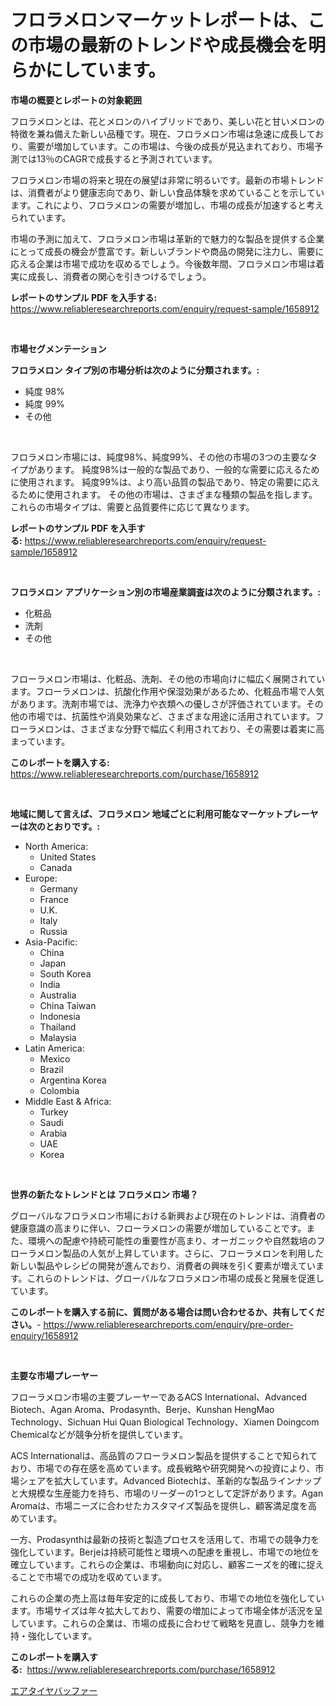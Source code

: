 <p><h1>フロラメロンマーケットレポートは、この市場の最新のトレンドや成長機会を明らかにしています。</h1></p><p><strong>市場の概要とレポートの対象範囲</strong></p>
<p><p>フロラメロンとは、花とメロンのハイブリッドであり、美しい花と甘いメロンの特徴を兼ね備えた新しい品種です。現在、フロラメロン市場は急速に成長しており、需要が増加しています。この市場は、今後の成長が見込まれており、市場予測では13％のCAGRで成長すると予測されています。</p><p>フロラメロン市場の将来と現在の展望は非常に明るいです。最新の市場トレンドは、消費者がより健康志向であり、新しい食品体験を求めていることを示しています。これにより、フロラメロンの需要が増加し、市場の成長が加速すると考えられています。</p><p>市場の予測に加えて、フロラメロン市場は革新的で魅力的な製品を提供する企業にとって成長の機会が豊富です。新しいブランドや商品の開発に注力し、需要に応える企業は市場で成功を収めるでしょう。今後数年間、フロラメロン市場は着実に成長し、消費者の関心を引きつけるでしょう。</p></p>
<p><strong>レポートのサンプル PDF を入手する:</strong> <a href="https://www.reliableresearchreports.com/enquiry/request-sample/1658912">https://www.reliableresearchreports.com/enquiry/request-sample/1658912</a></p>
<p>&nbsp;</p>
<p><strong>市場セグメンテーション</strong></p>
<p><strong>フロラメロン タイプ別の市場分析は次のように分類されます。:</strong></p>
<p><ul><li>純度 98%</li><li>純度 99%</li><li>その他</li></ul></p>
<p>&nbsp;</p>
<p><p>フロラメロン市場には、純度98%、純度99%、その他の市場の3つの主要なタイプがあります。 純度98%は一般的な製品であり、一般的な需要に応えるために使用されます。 純度99%は、より高い品質の製品であり、特定の需要に応えるために使用されます。 その他の市場は、さまざまな種類の製品を指します。 これらの市場タイプは、需要と品質要件に応じて異なります。</p></p>
<p><strong>レポートのサンプル PDF を入手する:</strong>&nbsp;<a href="https://www.reliableresearchreports.com/enquiry/request-sample/1658912">https://www.reliableresearchreports.com/enquiry/request-sample/1658912</a></p>
<p>&nbsp;</p>
<p><strong> フロラメロン アプリケーション別の市場産業調査は次のように分類されます。:</strong></p>
<p><ul><li>化粧品</li><li>洗剤</li><li>その他</li></ul></p>
<p>&nbsp;</p>
<p><p>フローラメロン市場は、化粧品、洗剤、その他の市場向けに幅広く展開されています。フローラメロンは、抗酸化作用や保湿効果があるため、化粧品市場で人気があります。洗剤市場では、洗浄力や衣類への優しさが評価されています。その他の市場では、抗菌性や消臭効果など、さまざまな用途に活用されています。フローラメロンは、さまざまな分野で幅広く利用されており、その需要は着実に高まっています。</p></p>
<p><strong>このレポートを購入する:</strong>&nbsp; <a href="https://www.reliableresearchreports.com/purchase/1658912">https://www.reliableresearchreports.com/purchase/1658912</a></p>
<p>&nbsp;</p>
<p><strong>地域に関して言えば、フロラメロン 地域ごとに利用可能なマーケットプレーヤーは次のとおりです。:</strong></p>
<p><ul>
    <li>
        North America:
        <ul>
            <li>United States</li>
            <li>Canada</li>
        </ul>
    </li>
    <li>
        Europe:
        <ul>
            <li>Germany</li>
            <li>France</li>
            <li>U.K.</li>
            <li>Italy</li>
            <li>Russia</li>
        </ul>
    </li>
    <li>
        Asia-Pacific:
        <ul>
            <li>China</li>
            <li>Japan</li>
            <li>South Korea</li>
            <li>India</li>
            <li>Australia</li>
            <li>China Taiwan</li>
            <li>Indonesia</li>
            <li>Thailand</li>
            <li>Malaysia</li>
        </ul>
    </li>
    <li>
        Latin America:
        <ul>
            <li>Mexico</li>
            <li>Brazil</li>
            <li>Argentina Korea</li>
            <li>Colombia</li>
        </ul>
    </li>
    <li>
        Middle East & Africa:
        <ul>
            <li>Turkey</li>
            <li>Saudi</li>
            <li>Arabia</li>
            <li>UAE</li>
            <li>Korea</li>
        </ul>
    </li>
    </ul></p>
<p>&nbsp;</p>
<p><strong>世界の新たなトレンドとは フロラメロン 市場？</strong></p>
<p><p>グローバルなフロラメロン市場における新興および現在のトレンドは、消費者の健康意識の高まりに伴い、フローラメロンの需要が増加していることです。また、環境への配慮や持続可能性の重要性が高まり、オーガニックや自然栽培のフローラメロン製品の人気が上昇しています。さらに、フローラメロンを利用した新しい製品やレシピの開発が進んでおり、消費者の興味を引く要素が増えています。これらのトレンドは、グローバルなフロラメロン市場の成長と発展を促進しています。</p></p>
<p><strong>このレポートを購入する前に、質問がある場合は問い合わせるか、共有してください。</strong>- <a href="https://www.reliableresearchreports.com/enquiry/pre-order-enquiry/1658912">https://www.reliableresearchreports.com/enquiry/pre-order-enquiry/1658912</a></p>
<p>&nbsp;</p>
<p><strong>主要な市場プレーヤー</strong></p>
<p><p>フローラメロン市場の主要プレーヤーであるACS International、Advanced Biotech、Agan Aroma、Prodasynth、Berje、Kunshan HengMao Technology、Sichuan Hui Quan Biological Technology、Xiamen Doingcom Chemicalなどが競争分析を提供しています。</p><p>ACS Internationalは、高品質のフローラメロン製品を提供することで知られており、市場での存在感を高めています。成長戦略や研究開発への投資により、市場シェアを拡大しています。Advanced Biotechは、革新的な製品ラインナップと大規模な生産能力を持ち、市場のリーダーの1つとして定評があります。Agan Aromaは、市場ニーズに合わせたカスタマイズ製品を提供し、顧客満足度を高めています。</p><p>一方、Prodasynthは最新の技術と製造プロセスを活用して、市場での競争力を強化しています。Berjeは持続可能性と環境への配慮を重視し、市場での地位を確立しています。これらの企業は、市場動向に対応し、顧客ニーズを的確に捉えることで市場での成功を収めています。</p><p>これらの企業の売上高は毎年安定的に成長しており、市場での地位を強化しています。市場サイズは年々拡大しており、需要の増加によって市場全体が活況を呈しています。これらの企業は、市場の成長に合わせて戦略を見直し、競争力を維持・強化しています。</p></p>
<p><strong>このレポートを購入する:</strong>&nbsp;&nbsp;<a href="https://www.reliableresearchreports.com/purchase/1658912">https://www.reliableresearchreports.com/purchase/1658912</a></p>
<p><p><a href="https://github.com/EstaSprer20231/Market-Research-Report-List-1/blob/main/677340112449.md">エアタイヤバッファー</a></p></p>